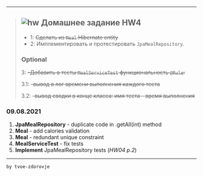 -----------
>## ![hw](https://cloud.githubusercontent.com/assets/13649199/13672719/09593080-e6e7-11e5-81d1-5cb629c438ca.png) Домашнее задание HW4
>
>- 1: ~~Сделать из `Meal` Hibernate entity~~
>- 2: Имплементировать и протестировать `JpaMealRepository`.
>
>### Optional
>3: ~~-Добавить в тесты `MealServiceTest` функциональность `@Rule`:~~
>
>3.1: ~~-вывод в лог времени выполнения каждого теста~~
>
>3.2: ~~-вывод сводки в конце класса: имя теста - время выполнения~~

### **09.08.2021**

1. **JpaMealRepository** - duplicate code in .getAll(int) method
2. **Meal** - add calories validation
3. **Meal** - redundant unique constraint
4. **MealServiceTest** - fix tests
5. **Implement** JpaMealRepository tests (_HW04 p.2_)

-------------------------------


`by tvoe-zdorovje`